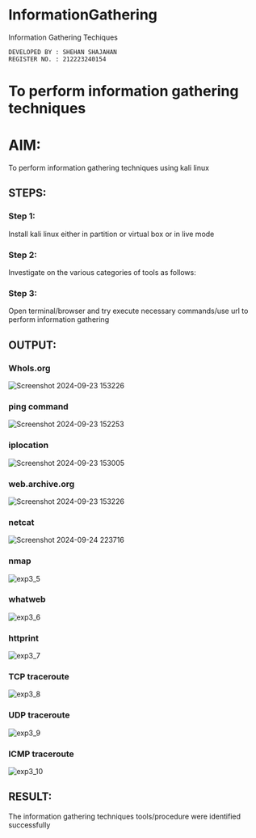 # InformationGathering
Information Gathering Techiques

```
DEVELOPED BY : SHEHAN SHAJAHAN
REGISTER NO. : 212223240154
```

# To perform information gathering techniques

# AIM:

To perform information gathering techniques using kali linux 

## STEPS:

### Step 1:

Install kali linux either in partition or virtual box or in live mode

### Step 2:

Investigate on the various categories of tools as follows:

### Step 3:
Open terminal/browser and try execute necessary commands/use url to perform information gathering


## OUTPUT:

### WhoIs.org
![Screenshot 2024-09-23 153226](https://github.com/user-attachments/assets/bfe0a817-d8d3-4f9c-9944-002796dc9989)

 ### ping command
 ![Screenshot 2024-09-23 152253](https://github.com/user-attachments/assets/19644991-bdc6-4974-994d-6c7a8b39cde4)

### iplocation
![Screenshot 2024-09-23 153005](https://github.com/user-attachments/assets/3698f823-fdbd-4ce7-a907-4d61d9db2cd2)

### web.archive.org
![Screenshot 2024-09-23 153226](https://github.com/user-attachments/assets/9972c5f9-261f-4537-aa6f-a9edf1c99984)

### netcat
![Screenshot 2024-09-24 223716](https://github.com/user-attachments/assets/3877fb6f-a9d7-4599-8ca2-d495f1e06c45)

### nmap
![exp3_5](https://github.com/user-attachments/assets/f4ca675e-41e6-47fd-a42c-d94b34abcc5f)

### whatweb
![exp3_6](https://github.com/user-attachments/assets/1ce1a81d-1150-428e-aefd-7e15e4f7c643)

### httprint
![exp3_7](https://github.com/user-attachments/assets/c268a1d0-b57c-4447-8628-a391a5f8377f)

### TCP traceroute
![exp3_8](https://github.com/user-attachments/assets/6491dc90-9150-4774-a97c-b17220a81283)

### UDP traceroute
![exp3_9](https://github.com/user-attachments/assets/ddcfafc7-5e98-4853-bd0a-01fa6976741b)

### ICMP traceroute
![exp3_10](https://github.com/user-attachments/assets/eaa122dd-b3c6-41c2-a3e1-959f8d3d361c)


## RESULT:
The information gathering techniques tools/procedure were  identified successfully
